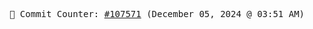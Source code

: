 <p align="center">
    <samp>
        📮 Commit Counter: <a href="https://github.com/Javascript-void0/Javascript-void0/commits/main">#107571</a> (December 05, 2024 @ 03:51 AM)
    </samp>
</p>